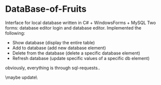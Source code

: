 # DataBase-of-Fruits
Interface for local database written in C# + WindowsForms + MySQL
Two forms: database editor login and database editor.
Implemented the following:
- Show database (display the entire table)
- Add to database (add new database element)
- Delete from the database (delete a specific database element)
- Refresh database (update specific values of a specific db element)
  
obviously, everything is through sql-requests..

\maybe update\